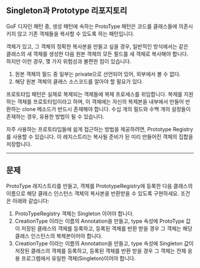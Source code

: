 Singleton과 Prototype 리포지토리
---

GoF 디자인 패턴 중, 생성 패턴에 속하는 ProtoType 패턴은 코드를 클래스들에 의존시키지 않고 기존 객체들을 복사할 수 있도록 하는 패턴입니다.

객체가 있고, 그 객체의 정확한 복사본을 만들고 싶을 경우, 일반적인 방식에서는 같은 클래스의 새 객채를 생성한 다음 원본 객체의 모든 필드를 새 객체로 복사해야 합니다. 하지만 이런 경우, 몇 가지 위험성과 불편한 점이 있습니다.
  1. 원본 객체의 필드 중 일부는 private으로 선언되어 있어, 외부에서 볼 수 없다.
  2. 해당 원본 객체의 클래스 소스코드를 알아야 할 필요가 있다.

프로토타입 패턴은 실제로 복제되는 객체들에 복제 프로세스를 위임합니다. 복제를 지원하는 객체를 프로토타입이라고 하며, 이 객체에는 자신의 복제본을 내부에서 만들어 반환하는 clone 메소드가 반드시 존재해야 합니다. 수십 개의 필드와 수백 개의 설정들이 존재하는 경우, 유용한 방법이 될 수 있습니다.

자주 사용하는 프로토타입들에 쉽게 접근하는 방법을 제공하려면, Prototype Registry를 사용할 수 있습니다. 이 레지스트리는 복사될 준비가 된 미리 만들어진 객체의 집합을 저장합니다.

---
문제
---
ProtoType 레지스트리를 만들고, 객체를 PrototypeRegistry에 등록한 다음 클래스의 이름으로 해당 클래스 인스턴스 객체의 복사본을 반환받을 수 있도록 구현하세요. 조건은 아래와 같습니다:
  1. ProtoTypeRegistry 객체는 Singleton 이어야 합니다.
  2. CreationType 이라는 이름의 Annotation을 만들고, type 속성에 ProtoType 값이 저장된 클래스의 객체를 등록하고, 등록된 객체를 반환 받을 경우 그 객체는 해당 클래스 인스턴스의 복제본이어야 합니다.
  3. CreationType 이라는 이름의 Annotation을 만들고, type 속성에 Singleton 값이 저장된 클래스의 객체를 등록하고, 등록된 객체를 반환 받을 경우 그 객체는 전체 응용 프로그램에서 유일한 객체(Singleton)이어야 합니다.
